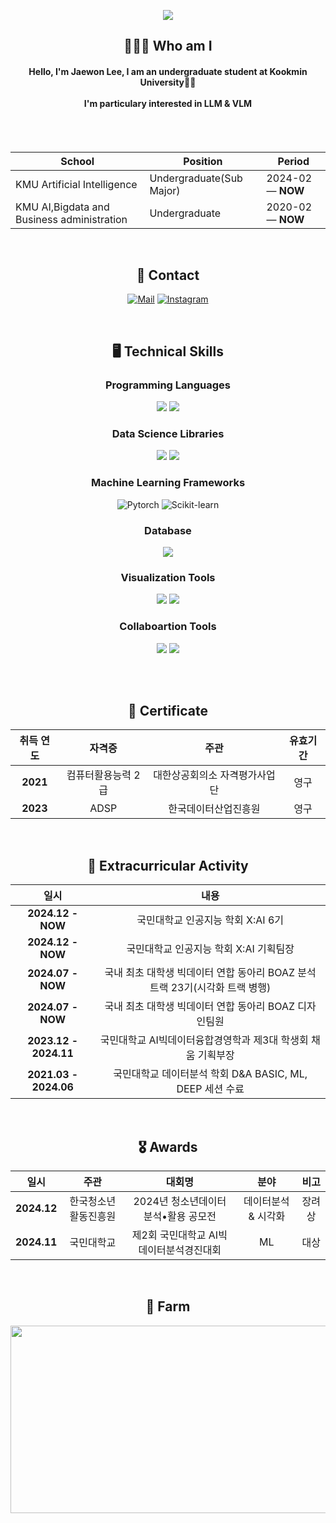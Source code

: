 <div align="center">
  
![](https://capsule-render.vercel.app/api?type=waving&color=auto&height=150&section=header&fontSize=60&animation=twinkling&text=Welcome👦&desc=This%20is%20Jaewon's%20Github!&descSize=30&fontColor=ffffff&fontAlignY=30)


## 🧑🏻‍💻 Who am I
#### Hello, I'm Jaewon Lee, I am an undergraduate student at Kookmin University🤚🏻<br><br> I'm particulary interested in **LLM & VLM** <br/><br/>

<br>

| School                                     | Position                       | Period            |
| -----------------------------------------  | ------------------------------ | ----------------- |
| KMU Artificial Intelligence                | Undergraduate(Sub Major)       | 2024-02 — **NOW** |
| KMU AI,Bigdata and Business administration | Undergraduate                  | 2020-02 — **NOW** |


<br/>

## 📩 Contact 
[![Mail](https://img.shields.io/badge/GMAIL-e10915?style=for-the-badge&logo=Gmail&logoColor=white)](wodnjsdl0123@kookmin.ac.kr)
[![Instagram](https://img.shields.io/badge/Instagram-dd2a7b?style=for-the-badge&logo=Instagram&logoColor=white)](https://www.instagram.com/jaewon1634/) 

<br/>

## 🖥️ Technical Skills 
### Programming Languages
<img src="https://img.shields.io/badge/Python-3776AB?style=for-the-badge&logo=Python&logoColor=white">
<img src="https://img.shields.io/badge/Java-007396?style=for-the-badge&logo=OpenJDK&logoColor=white"/>

### Data Science Libraries
<img src="https://img.shields.io/badge/Numpy-013243?style=for-the-badge&logo=Numpy&logoColor=white">
<img src="https://img.shields.io/badge/Pandas-150458?style=for-the-badge&logo=Pandas&logoColor=white">

### Machine Learning Frameworks
<img alt="Pytorch" src="https://img.shields.io/badge/PyTorch-EE4C2C?style=for-the-badge&logo=pytorch&logoColor=white">
<img alt="Scikit-learn" src="https://img.shields.io/badge/scikit--learn-F7931E?style=for-the-badge&logo=scikit-learn&logoColor=white">

### Database
<img src="https://img.shields.io/badge/MySQL-4479A1?style=for-the-badge&logo=MySQL&logoColor=white">

### Visualization Tools
<img src="https://img.shields.io/badge/Tableau-E97627?style=for-the-badge&logo=tableau&logoColor=white"/>
<img src="https://img.shields.io/badge/Figma-F24E1E?style=for-the-badge&logo=figma&logoColor=white"/>

### Collaboartion Tools
<img src="https://img.shields.io/badge/Notion-000000?style=for-the-badge&logo=Notion&logoColor=white">
<img src="https://img.shields.io/badge/Slack-4A154B?style=for-the-badge&logo=Slack&logoColor=white">

<br/><br/>

## 🪪 Certificate
|취득 연도|자격증|주관|유효기간|
| :------: | :------: | :------: | :------: |
|**2021**|컴퓨터활용능력 2급|대한상공회의소 자격평가사업단|영구|
|**2023**|ADSP|한국데이터산업진흥원|영구|

<br/>

## 👔 Extracurricular Activity
|일시|내용|
|:------:|:------:|
|**2024.12 - NOW**|국민대학교 인공지능 학회 X:AI 6기|
|**2024.12 - NOW**|국민대학교 인공지능 학회 X:AI 기획팀장|
|**2024.07 - NOW**|국내 최초 대학생 빅데이터 연합 동아리 BOAZ 분석 트랙 23기(시각화 트랙 병행)|
|**2024.07 - NOW**|국내 최초 대학생 빅데이터 연합 동아리 BOAZ 디자인팀원|
|**2023.12 - 2024.11**|국민대학교 AI빅데이터융합경영학과 제3대 학생회 채움 기획부장|
|**2021.03 - 2024.06**|국민대학교 데이터분석 학회 D&A BASIC, ML, DEEP 세션 수료|

<br/>

## 🎖️ Awards
|일시|주관|대회명|분야|비고|
|:------:|:------:|:------:|:------:|:------:|
|**2024.12**|한국청소년활동진흥원|2024년 청소년데이터 분석•활용 공모전|데이터분석 & 시각화|장려상|
|**2024.11**|국민대학교|제2회 국민대학교 AI빅데이터분석경진대회|ML|대상|




<br/>


## 🐻 Farm
<a href="https://www.gitanimals.org/en_US?utm_medium=image&utm_source=Jaewon1634&utm_content=farm">
<img
  src="https://render.gitanimals.org/farms/Jaewon1634"
  width="700"
  height="300"
/>
</a>
  
